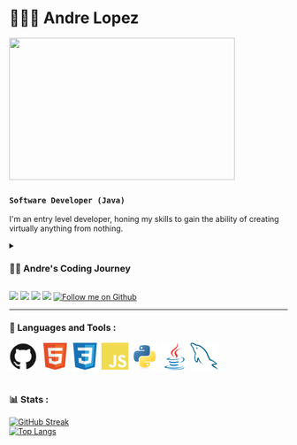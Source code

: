 # 🏋🏾‍♂️ Andre Lopez

<img src="https://external-content.duckduckgo.com/iu/?u=https%3A%2F%2Fmiro.medium.com%2Fmax%2F1360%2F1*zVnWJtyGOX_kUIDm6ccCfQ.gif&f=1&nofb=1&ipt=b8e616b68668b76eb1c55607200487562029dbba228700df641286f39a6337f0&ipo=images"
    width="408"
    height="257" />
    
### **`Software Developer (Java)`**

I'm an entry level developer, honing my skills to gain the ability of creating virtually anything from nothing.
<details><summary><h3>👨‍💻 Andre's Coding Journey</h3></summary>
  In progress . . .
</details>

  [<img src="https://img.shields.io/badge/LinkedIn-blue?logo=linkedin&logoColor=white&style=for-the-badge">](https://www.linkedin.com/in/andrel0/)
  [<img src="https://img.shields.io/badge/Twitter-black?logo=x&logoColor=white&style=for-the-badge">](https://twitter.com/nydre_)
  [<img src="https://img.shields.io/badge/Instagram-purple?logo=instagram&logoColor=white&style=for-the-badge">](https://www.instagram.com/nydre_/)
  [<img src="https://img.shields.io/badge/YouTube-white?logo=youtube&logoColor=red&style=for-the-badge">](https://www.youtube.com/@nydre_)
  [<img title="Follow me on Github" src="https://custom-icon-badges.demolab.com/github/followers/nydre?color=236ad3&labelColor=1155ba&style=for-the-badge&logo=person-add&label=Follow&logoColor=white"/>](https://github.com/nydre?tab=followers)

---

### 🧰 Languages and Tools :
<img src="https://github.com/devicons/devicon/blob/master/icons/github/github-original.svg" title="GitHub" alt="GitHub" width="50" height="50"/>&nbsp;
<img src="https://github.com/devicons/devicon/blob/master/icons/html5/html5-original.svg" title="HTML" alt="HTML" width="50" height="50"/>
<img src="https://github.com/devicons/devicon/blob/master/icons/css3/css3-original.svg" title="CSS" alt="CSS" width="50" height="50"/>
<img src="https://github.com/devicons/devicon/blob/master/icons/javascript/javascript-plain.svg" title="JS" alt="JS" width="50" height="50"/>
<img src="https://github.com/devicons/devicon/blob/master/icons/python/python-original.svg" title="Python" alt="Python" width="50" height="50"/>
<img src="https://github.com/devicons/devicon/blob/master/icons/java/java-original.svg" title="Java" alt="Java" width="50" height="50"/>
<img src="https://github.com/devicons/devicon/blob/master/icons/mysql/mysql-original.svg" title="MySQL" alt="MySQL" width="50" height="50"/>

#

### 📊 Stats :
[![GitHub Streak](https://github-readme-streak-stats.herokuapp.com?user=nydre&theme=gruvbox&hide_border=true&date_format=M%20j%5B%2C%20Y%5D&card_width=500)](https://git.io/streak-stats) <br />
[![Top Langs](https://github-readme-stats.vercel.app/api/top-langs/?username=nydre&layout=compact&theme=vision-friendly-dark)](https://github.com/anuraghazra/github-readme-stats)

#
